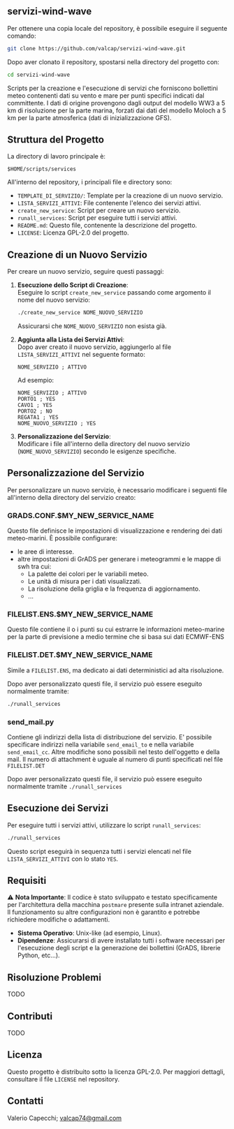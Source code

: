 ## servizi-wind-wave

Per ottenere una copia locale del repository, è possibile eseguire il seguente comando:

```bash
git clone https://github.com/valcap/servizi-wind-wave.git
```

Dopo aver clonato il repository, spostarsi nella directory del progetto con:
```bash
cd servizi-wind-wave
```

Scripts per la creazione e l'esecuzione di servizi che forniscono bollettini meteo contenenti dati su vento e mare per punti specifici indicati dal committente. I dati di origine provengono dagli output del modello WW3 a 5 km di risoluzione per la parte marina, forzati dai dati del modello Moloch a 5 km per la parte atmosferica (dati di inizializzazione GFS).

## Struttura del Progetto

La directory di lavoro principale è:

```
$HOME/scripts/services
```

All'interno del repository, i principali file e directory sono:

- `TEMPLATE_DI_SERVIZIO/`: Template per la creazione di un nuovo servizio.
- `LISTA_SERVIZI_ATTIVI`: File contenente l'elenco dei servizi attivi.
- `create_new_service`: Script per creare un nuovo servizio.
- `runall_services`: Script per eseguire tutti i servizi attivi.
- `README.md`: Questo file, contenente la descrizione del progetto.
- `LICENSE`: Licenza GPL-2.0 del progetto.

## Creazione di un Nuovo Servizio

Per creare un nuovo servizio, seguire questi passaggi:

1. **Esecuzione dello Script di Creazione**:  
   Eseguire lo script `create_new_service` passando come argomento il nome del nuovo servizio:
   ```bash
   ./create_new_service NOME_NUOVO_SERVIZIO
   ```
   Assicurarsi che `NOME_NUOVO_SERVIZIO` non esista già.

2. **Aggiunta alla Lista dei Servizi Attivi**:  
   Dopo aver creato il nuovo servizio, aggiungerlo al file `LISTA_SERVIZI_ATTIVI` nel seguente formato:
   ```
   NOME_SERVIZIO ; ATTIVO
   ```
   Ad esempio:
   ```
   NOME_SERVIZIO ; ATTIVO
   PORTO1 ; YES
   CAVO1 ; YES
   PORTO2 ; NO
   REGATA1 ; YES
   NOME_NUOVO_SERVIZIO ; YES
   ```

3. **Personalizzazione del Servizio**:  
   Modificare i file all'interno della directory del nuovo servizio (`NOME_NUOVO_SERVIZIO`) secondo le esigenze specifiche.

## Personalizzazione del Servizio

Per personalizzare un nuovo servizio, è necessario modificare i seguenti file all'interno della directory del servizio creato:

### **GRADS.CONF.$MY_NEW_SERVICE_NAME**
Questo file definisce le impostazioni di visualizzazione e rendering dei dati meteo-marini. È possibile configurare:
- le aree di interesse.
- altre impostazioni di GrADS per generare i meteogrammi e le mappe di swh tra cui:
  * La palette dei colori per le variabili meteo.
  * Le unità di misura per i dati visualizzati.
  * La risoluzione della griglia e la frequenza di aggiornamento.
  * ...

### **FILELIST.ENS.$MY_NEW_SERVICE_NAME**
Questo file contiene il o i punti su cui estrarre le informazioni meteo-marine per la parte di previsione a medio termine che si basa sui dati ECMWF-ENS

### **FILELIST.DET.$MY_NEW_SERVICE_NAME**
Simile a `FILELIST.ENS`, ma dedicato ai dati deterministici ad alta risoluzione.

Dopo aver personalizzato questi file, il servizio può essere eseguito normalmente tramite:
```bash
./runall_services
```

### **send_mail.py**
Contiene gli indirizzi della lista di distribuzione del servizio. E' possibile specificare indirizzi nella variabile `send_email_to` e nella variabile `send_email_cc`. Altre modifiche sono possibili nel testo dell'oggetto e della mail. Il numero di attachment è uguale al numero di punti specificati nel file `FILELIST.DET`

Dopo aver personalizzato questi file, il servizio può essere eseguito normalmente tramite `./runall_services`


## Esecuzione dei Servizi

Per eseguire tutti i servizi attivi, utilizzare lo script `runall_services`:
```bash
./runall_services
```
Questo script eseguirà in sequenza tutti i servizi elencati nel file `LISTA_SERVIZI_ATTIVI` con lo stato `YES`.

## Requisiti

⚠️ **Nota Importante**: Il codice è stato sviluppato e testato specificamente per l'architettura della macchina `postmare` presente sulla intranet aziendale. Il funzionamento su altre configurazioni non è garantito e potrebbe richiedere modifiche o adattamenti.


- **Sistema Operativo**: Unix-like (ad esempio, Linux).
- **Dipendenze**: Assicurarsi di avere installato tutti i software necessari per l'esecuzione degli script e la generazione dei bollettini (GrADS, librerie Python, etc...).

## Risoluzione Problemi

TODO

## Contributi

TODO

## Licenza

Questo progetto è distribuito sotto la licenza GPL-2.0. Per maggiori dettagli, consultare il file `LICENSE` nel repository.

## Contatti

Valerio Capecchi; valcap74@gmail.com


